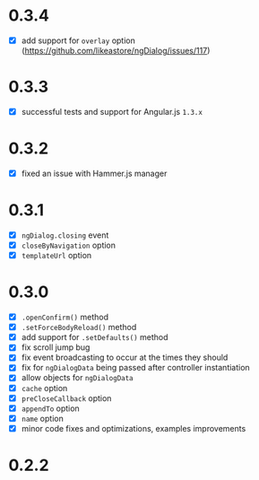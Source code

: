 # 0.3.4

- [x] add support for `overlay` option (https://github.com/likeastore/ngDialog/issues/117)

# 0.3.3

- [x] successful tests and support for Angular.js `1.3.x`

# 0.3.2

- [x] fixed an issue with Hammer.js manager

# 0.3.1

- [x] `ngDialog.closing` event 
- [x] `closeByNavigation` option
- [x] `templateUrl` option

# 0.3.0

- [x] `.openConfirm()` method
- [x] `.setForceBodyReload()` method
- [x] add support for `.setDefaults()` method
- [x] fix scroll jump bug 
- [x] fix event broadcasting to occur at the times they should
- [x] fix for `ngDialogData` being passed after controller instantiation
- [x] allow objects for `ngDialogData`
- [x] `cache` option
- [x] `preCloseCallback` option
- [x] `appendTo` option
- [x] `name` option 
- [x] minor code fixes and optimizations, examples improvements

# 0.2.2
